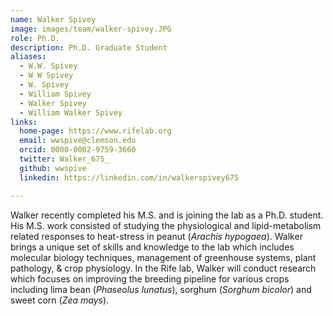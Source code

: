```yaml
---
name: Walker Spivey
image: images/team/walker-spivey.JPG
role: Ph.D.
description: Ph.D. Graduate Student
aliases:
  - W.W. Spivey
  - W W Spivey
  - W. Spivey
  - William Spivey
  - Walker Spivey
  - William Walker Spivey
links:
  home-page: https://www.rifelab.org
  email: wwspive@clemson.edu
  orcid: 0000-0002-9759-3660
  twitter: Walker_675_
  github: wwspive
  linkedin: https://linkedin.com/in/walkerspivey675

---
```


Walker recently completed his M.S. and is joining the lab as a Ph.D. student. His M.S. work consisted of studying the physiological and lipid-metabolism related responses to heat-stress in peanut (*Arachis hypogaea*). Walker brings a unique set of skills and knowledge to the lab which includes molecular biology techniques, management of greenhouse systems, plant pathology, & crop physiology. 
In the Rife lab, Walker will conduct research which focuses on improving the breeding pipeline for various crops including lima bean (*Phaseolus lunatus*), sorghum (*Sorghum bicolor*) and sweet corn (*Zea mays*). 